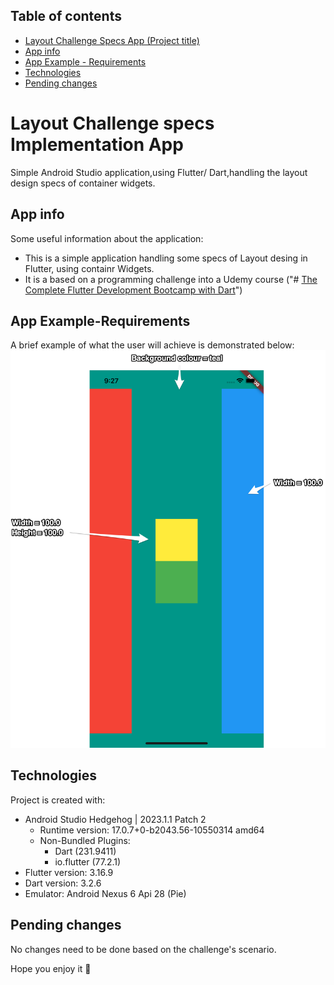 ## Table of contents
* [Layout Challenge Specs App (Project title)](#layout-challenge-specs-implementation-app)
* [App info](#app-info)
* [App Example - Requirements](#app-example-requirements)
* [Technologies](#technologies)
* [Pending changes](#pending-changes)

# Layout Challenge specs Implementation App
Simple Android Studio application,using Flutter/ Dart,handling the layout design specs of container widgets.

## App info
Some useful information about the application:
* This is a simple application handling some specs of Layout  desing in Flutter, using containr Widgets.
* It is a based on a programming challenge into a Udemy course ("# [The Complete Flutter Development Bootcamp with Dart](https://www.udemy.com/course/flutter-bootcamp-with-dart/)")

## App Example-Requirements
A brief example of what the user will achieve is demonstrated below:
![Alt text](/images/layout-requirements.png "Challenge Requirements")


## Technologies
Project is created with:
* Android Studio Hedgehog | 2023.1.1 Patch 2
    * Runtime version: 17.0.7+0-b2043.56-10550314 amd64
    *  Non-Bundled Plugins:
        * Dart (231.9411)
        * io.flutter (77.2.1)
* Flutter version: 3.16.9
* Dart version: 3.2.6
* Emulator: Android Nexus 6 Api 28 (Pie)

## Pending changes
No changes need to be done based on the challenge's scenario.

Hope you enjoy it 🧡

